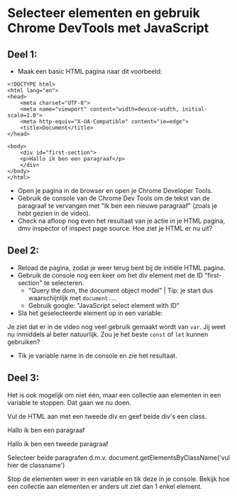 # Selecteer elementen en gebruik Chrome DevTools met JavaScript

## Deel 1:

- Maak een basic HTML pagina naar dit voorbeeld:

```
<!DOCTYPE html>
<html lang="en">
<head>
    <meta charset="UTF-8">
    <meta name="viewport" content="width=device-width, initial-scale=1.0">
    <meta http-equiv="X-UA-Compatible" content="ie=edge">
    <title>Document</title>
</head>

<body>
    <div id="first-section">
    <p>Hallo ik ben een paragraaf</p>
    </div>
</body>
</html>
```

- Open je pagina in de browser en open je Chrome Developer Tools.
- Gebruik de console van de Chrome Dev Tools om de tekst van de paragraaf te vervangen met "Ik ben een nieuwe paragraaf" (zoals je hebt gezien in de video).
- Check na afloop nog even het resultaat van je actie in je HTML pagina, dmv inspector of inspect page source. Hoe ziet je HTML er nu uit?

## Deel 2:

- Reload de pagina, zodat je weer terug bent bij de initiële HTML pagina.
- Gebruik de console nog een keer om het div element met de ID "first-section" te selecteren.
  - "Query the dom, the document object model" | Tip: je start dus waarschijnlijk met `document.`...
  - Gebruik google: "JavaScript select element with ID"
- Sla het geselecteerde element op in een variable:

Je ziet dat er in de video nog veel gebruik gemaakt wordt van `var`. Jij weet nu inmiddels al beter natuurlijk. Zou je het beste `const` of `let` kunnen gebruiken?

- Tik je variable name in de console en zie het resultaat.

## Deel 3:

Het is ook mogelijk om niet één, maar een collectie aan elementen in een variable te stoppen. Dat gaan we nu doen.

Vul de HTML aan met een tweede div en geef beide div's een class.

  <!DOCTYPE html>
  <html lang="en">
  <head>
      <meta charset="UTF-8">
      <meta name="viewport" content="width=device-width, initial-scale=1.0">
      <meta http-equiv="X-UA-Compatible" content="ie=edge">
      <title>Document</title>
  </head>
  <body>
      <div id="first-section" class="paragraph">
          <p>Hallo ik ben een paragraaf</p>
      </div>
      <div id="second-section" class="paragraph">
          <p>Hallo ik ben een tweede paragraaf</p>
      </div>
  </body>
  </html>
Selecteer beide paragrafen d.m.v. document.getElementsByClassName('vul hier de classname')

Stop de elementen weer in een variable en tik deze in je console. Bekijk hoe een collectie aan elementen er anders uit ziet dan 1 enkel element.
